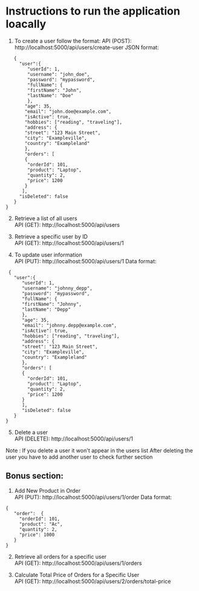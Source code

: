# Instructions to run the application loacally

1. To create a user follow the format: API (POST): http://localhost:5000/api/users/create-user JSON format:
``````
   {
     "user":{
        "userId": 1,
        "username": "john_doe",
        "password": "mypassword",
        "fullName": {
        "firstName": "John",
        "lastName": "Doe"
        },
       "age": 35,
       "email": "john.doe@example.com",
       "isActive": true,
       "hobbies": ["reading", "traveling"],
       "address": {
       "street": "123 Main Street",
       "city": "Exampleville",
       "country": "Exampleland"
       },
       "orders": [
       {
        "orderId": 101,
        "product": "Laptop",
        "quantity": 2,
        "price": 1200
       }
      ],
     "isDeleted": false
   }
}
``````

2. Retrieve a list of all users <br/> 
API (GET): http://localhost:5000/api/users

3. Retrieve a specific user by ID <br/> 
 API (GET): http://localhost:5000/api/users/1

4. To update user information <br/> 
 API (PUT): http://localhost:5000/api/users/1 Data format:
``````
 {
   "user":{
      "userId": 1,
      "username": "johnny_depp",
      "password": "mypassword",
      "fullName": {
      "firstName": "Johnny",
      "lastName": "Depp"
      },
      "age": 35,
      "email": "johnny.depp@example.com",
      "isActive": true,
      "hobbies": ["reading", "traveling"],
      "address": {
      "street": "123 Main Street",
      "city": "Exampleville",
      "country": "Exampleland"
      },
      "orders": [
      {
        "orderId": 101,
        "product": "Laptop",
        "quantity": 2,
        "price": 1200
      }
      ],
      "isDeleted": false
   }
}
``````

5. Delete a user <br/> 
 API (DELETE): http://localhost:5000/api/users/1

Note : If you delete a user it won't appear in the users list
After deleting the user you have to add another user to check further section


## Bonus section:

1. Add New Product in Order <br/> 
 API (PUT): http://localhost:5000/api/users/1/order Data format:
 ``````
{
    "order":  {
      "orderId": 101,
      "product": "Ac",
      "quantity": 2,
      "price": 1000
    }
}
``````
2. Retrieve all orders for a specific user <br/> 
 API (GET): http://localhost:5000/api/users/1/orders

3. Calculate Total Price of Orders for a Specific User <br/> 
 API (GET): http://localhost:5000/api/users/2/orders/total-price